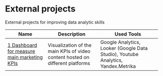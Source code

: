 # External projects

External projects for improving data analytic skills

| Name | Description | Used Tools |
| ----- | -----------------------------------------| ------------------|
|[1 Dashboard for measure main marketing KPIs](marketing_kpis)|Visualization of the main KPIs of video content hosted on different platforms|Google Analytics, Looker (Google Data Studio), Youtube Analytics, Yandex.Metrika|
